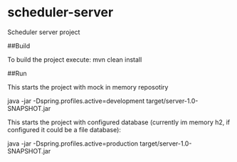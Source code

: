 # scheduler-server
Scheduler server project

##Build

To build the project execute: mvn clean install

##Run

This starts the project with mock in memory reposotiry

java -jar -Dspring.profiles.active=development target/server-1.0-SNAPSHOT.jar

This starts the project with configured database (currently im memory h2, if configured it could be a file database):

java -jar -Dspring.profiles.active=production target/server-1.0-SNAPSHOT.jar
